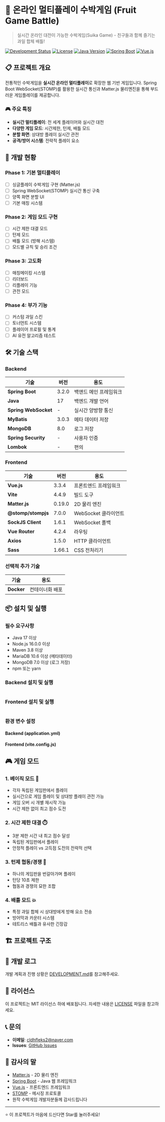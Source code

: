 # 🍉 온라인 멀티플레이 수박게임 (Fruit Game Battle)

> 실시간 온라인 대전이 가능한 수박게임(Suika Game) - 친구들과 함께 즐기는 과일 합체 배틀!

[![Development Status](https://img.shields.io/badge/status-in%20development-yellow)](https://github.com/cldhfleks2/FruitGameBattle)
[![License](https://img.shields.io/badge/license-MIT-blue)](LICENSE)
[![Java Version](https://img.shields.io/badge/java-17-blue)](https://www.oracle.com/java/)
[![Spring Boot](https://img.shields.io/badge/springboot-3.2.0-green)](https://spring.io/projects/spring-boot)
[![Vue.js](https://img.shields.io/badge/vue.js-3.3.4-brightgreen)](https://vuejs.org/)

## 📋 프로젝트 개요

전통적인 수박게임을 **실시간 온라인 멀티플레이**로 확장한 웹 기반 게임입니다. Spring Boot WebSocket(STOMP)를 활용한 실시간 통신과 Matter.js 물리엔진을 통해 부드러운 게임플레이를 제공합니다.

### 🎮 주요 특징
- **실시간 멀티플레이**: 전 세계 플레이어와 실시간 대전
- **다양한 게임 모드**: 시간제한, 턴제, 배틀 모드
- **분할 화면**: 상대방 플레이 실시간 관전
- **공격/방어 시스템**: 전략적 플레이 요소

## 🚀 개발 현황

### Phase 1: 기본 멀티플레이 
- [ ] 싱글플레이 수박게임 구현 (Matter.js)
- [ ] Spring WebSocket(STOMP) 실시간 통신 구축
- [ ] 양쪽 화면 분할 UI
- [ ] 기본 매칭 시스템

### Phase 2: 게임 모드 구현 
- [ ] 시간 제한 대결 모드
- [ ] 턴제 모드
- [ ] 배틀 모드 (방해 시스템)
- [ ] 모드별 규칙 및 승리 조건

### Phase 3: 고도화
- [ ] 매칭메이킹 시스템
- [ ] 리더보드
- [ ] 리플레이 기능
- [ ] 관전 모드

### Phase 4: 부가 기능
- [ ] 커스텀 과일 스킨
- [ ] 토너먼트 시스템
- [ ] 플레이어 프로필 및 통계
- [ ] AI 유전 알고리즘 테스트

## 🛠️ 기술 스택

### Backend
| 기술                   | 버전    | 용도           |
|----------------------|-------|--------------|
| **Spring Boot**      | 3.2.0 | 백앤드 메인 프레임워크 |
| **Java**             | 17    | 백엔드 개발 언어    |
| **Spring WebSocket** | -     | 실시간 양방향 통신   |
| **MyBatis**          | 3.0.3 | 메타 데이터 저장    |
| **MongoDB**          | 8.0   | 로그 저장        |
| **Spring Security**  | -     | 사용자 인증       |
| **Lombok**           | -     | 편의           |

### Frontend
| 기술                 | 버전     | 용도              |
|--------------------|--------|-----------------|
| **Vue.js**         | 3.3.4  | 프론트엔드 프레임워크     |
| **Vite**           | 4.4.9  | 빌드 도구           |
| **Matter.js**      | 0.19.0 | 2D 물리 엔진        |
| **@stomp/stompjs** | 7.0.0  | WebSocket 클라이언트 |
| **SockJS Client**  | 1.6.1  | WebSocket 폴백    |
| **Vue Router**     | 4.2.4  | 라우팅             |
| **Axios**          | 1.5.0  | HTTP 클라이언트      |
| **Sass**           | 1.66.1 | CSS 전처리기        |

### 선택적 추가 기술
| 기술         | 용도              |
|------------|-----------------|
| **Docker** | 컨테이너화 배포        |

## 📦 설치 및 실행

### 필수 요구사항
- Java 17 이상
- Node.js 16.0.0 이상
- Maven 3.8 이상
- MariaDB 10.6 이상 (메타데이터)
- MongoDB 7.0 이상 (로그 저장)
- npm 또는 yarn

### Backend 설치 및 실행

```bash
```

### Frontend 설치 및 실행

```bash
```

### 환경 변수 설정

#### Backend (application.yml)


#### Frontend (vite.config.js)


## 🎮 게임 모드

### 1. 베이직 모드 🎯
- 각자 독립된 게임판에서 플레이
- 실시간으로 게임 플레이 및 상대방 플레이 관전 가능
- 게임 오버 시 개별 재시작 가능
- 시간 제한 없이 최고 점수 도전

### 2. 시간 제한 대결 ⏱️
- 3분 제한 시간 내 최고 점수 달성
- 독립된 게임판에서 플레이
- 안정적 플레이 vs 고득점 도전의 전략적 선택

### 3. 턴제 협동/경쟁 🔄
- 하나의 게임판을 번갈아가며 플레이
- 턴당 10초 제한
- 협동과 경쟁의 묘한 조합

### 4. 배틀 모드 💥
- 특정 과일 합체 시 상대방에게 방해 요소 전송
- 방어막과 카운터 시스템
- 테트리스 배틀과 유사한 긴장감

## 🏗️ 프로젝트 구조


## 🤝 개발 로그

개발 계획과 진행 상황은 [DEVELOPMENT.md](DEVELOPMENT.md)를 참고해주세요.

## 📝 라이선스

이 프로젝트는 MIT 라이선스 하에 배포됩니다. 자세한 내용은 [LICENSE](LICENSE) 파일을 참고하세요.

## 📞 문의

- **이메일**: cldhfleks2@naver.com
- **Issues**: [GitHub Issues](https://github.com/cldhfleks2/FruitGameBattle/issues)

## 🙏 감사의 말

- [Matter.js](https://brm.io/matter-js/) - 2D 물리 엔진
- [Spring Boot](https://spring.io/projects/spring-boot) - Java 웹 프레임워크
- [Vue.js](https://vuejs.org/) - 프론트엔드 프레임워크
- [STOMP](https://stomp.github.io/) - 메시징 프로토콜
- 원작 수박게임 개발자분들께 감사드립니다

---

⭐ 이 프로젝트가 마음에 드신다면 Star를 눌러주세요!